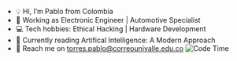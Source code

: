 - 💡 Hi, I’m Pablo from Colombia
- 🚗 Working as Electronic Engineer | Automotive Specialist
- 💻 Tech hobbies: Ethical Hacking | Hardware Development
- 📗 Currently reading Artifical Intelligence: A Modern Approach
- 📧 Reach me on torres.pablo@correounivalle.edu.co
![Code Time](https://img.shields.io/endpoint?style=flat&url=https://codetime-api.datreks.com/badge/2046?logoColor=white%26project=%26recentMS=0%26showProject=false)